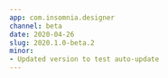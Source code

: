```yaml
---
app: com.insomnia.designer
channel: beta
date: 2020-04-26
slug: 2020.1.0-beta.2
minor:
- Updated version to test auto-update
---
```

